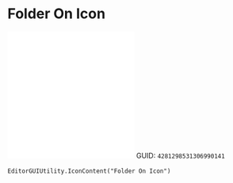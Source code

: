 # Folder On Icon
![](/img/Folder%20On%20Icon.png)
GUID: `4281298531306990141`
```
EditorGUIUtility.IconContent("Folder On Icon")
```

